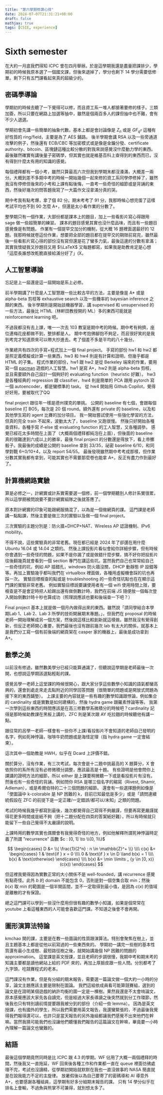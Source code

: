 ```yaml
---
title: "第六學期修課心得"
date: 2024-07-07T21:31:21+08:00
draft: false
mathjax: true
tags: [CSIE, experience]
---
```


# Sixth semester

在大約一月底我們得知 ICPC 會在四月舉辦。於是這學期我還是盡量把課排少，學期初的時候我原本選了一個國文課，但後來退掉了，學分也剩下 14 學分需要低修單。剩下只有五門課看起來真的超級少的。

## 密碼學導論
學期初的時候去聽了一下覺得可以修，而且資工系一堆人都搶著要修的樣子。三類加簽，所以只要在網路上加選等抽中，雖然是個兩百多人的課但抽中也不難，會有不少人退選。

學期初會先講一些簡單的抽象代數，基本上都是會討論像是 $Z_n$ 或是 $GF_{q^n}$ 這種有好性質的 ring/field，主要是為了 AES 鋪路。
後半學期會講 RSA 以及一些旁通道攻擊的例子，然後還有 ECB/CBC 等加密模式或是像是金鑰分發、certificate authority、bitcoin、區塊鏈這種比較分散的對我來說感覺沒什麼動力學的東西。最後雖然確實有講後量子密碼學，但其實也就是維基百科上查得到的東西而已，沒有得到什麼太有用的知識的感覺。

每個禮拜都有一個小考，雖然只算最高六次但我到學期末都沒湊滿，大概差一兩分。大概到差不多期中考的時候一開始幾個一起來修的資工系同學停修掉了，雖然我沒有停修但後來的小考和上課有點後悔，一直考一些奇怪的細節或是背誦的東西，然後好幾次的問答題我寫了一大篇作文沒拿滿分真的哭。

期中考我有點考爆，拿了個 82 分。期末考考了 91 分，我那時候心想完蛋了這樣考試平均也不到 90 怎麼 A+，但還是太小看作業的分數了。

整學期只有一個作業，大部份都是課本上的題目，加上一些看影片寫心得跟用 sage 做一些超簡單的練習。
課本的題目感覺其實也沒什麼品味，而且有一些題目感覺像是有問題。
作業有一個提早交加分的機制，從大概 16 題裡面選最好的 12 題。我那時候就卷這份作業，想要把全部的題目都在提早交的期限前寫完，雖然最後一些看影片寫心得的部份沒有寫但還是花了蠻多力氣，最後這邊的分數有拿滿；其實我懷疑我又抄題目又用 $\\LaTeX$ 又每題都寫，如果我是助教肯定是心想「這麼長誰想改乾脆直接給滿分好了」(X。

## 人工智慧導論
忘記是上一屆還是這一屆開始是系上必修。

前半學期講了什麼是人工智慧跟一些比較古早的方法，主要是像是 A* 或是 alpha-beta 剪枝等 exhaustive search 以及一些機率的 bayesian inference 之類的東西。
後半學期則是開始談機器學習，講 supervised 和 unsupervised 的一些方法，最後比 HTML（林軒田教授開的 ML）多的東西可能就是 reinforcement learning 吧。

不過我都沒有去上課，唯一一次去 103 教室是期中考的時候。期中考有夠擠，座位連梅花座都做不到，整排都是人。
期中考抱佛腳抱不夠足，而且很好笑的是我到考完才知道原來可以帶大抄進去。考了個差不多是平均的八十幾分。

作業總共有四次的手寫+程式加上一個 final project。
手寫的部份 hw1 和 hw2 都是照定義模擬或計算一些東西，hw3 和 hw4 則是有計算和證明，但幾乎都是 HTML 的子集。
程式作業的部份，hw1 跟 hw2 是從 Berkeley 端來的作業，要用寫一個 [pacman](https://en.wikipedia.org/wiki/Pac-Man) 遊戲的人工智慧。hw1 是寫 A*，hw2 則是 alpha-beta 剪枝，並且需要額外自己設計一個夠好的 evaluating function（heuristic 好難）。
hw3 是各種經典的 regression 跟 classifier，hw4 則是簡單的 PCA 跟用 pytorch 寫一個 autoencoder，都是蠻標準的 task。
從 hw4 開始用 Github Copilot，覺得好好用，要被取代了QQ

final project 跟往年一樣是德州撲克的單挑。
公開的 baseline 有七個，會跟每個 baseline 打 BO5，每次是 20 個 round。額外還有 private 的 baseline，以及和其他學生寫的 agent 比賽的加分項目。
我一開始嘗試使用一些強化學習的方法，但真的完全 train 不起來，波動太大了，baseline 又跑很慢。
然後只好開始各種查資料，各種手寫 if-else 或 evaluating function 的工人智慧，又各種調參。
感覺已經花太多時間在上面了（大概兩個禮拜都純泡在上面），但後面的 baseline 真的很難達到六成以上的勝率，最後 final project 的分數還是得放下，看上帝擲骰子。我最後的成績是公開的 baseline 拿到 33/35，祕密 baseline 6/10，和同學對戰 6+0/10+4，以及 report 54/55。
最後發現雖然期中考考成那樣，但作業分數其實我都有拿到，可能其實也不需要那麼卷也能拿 A+。反正有盡力作到最好了。

## 計算機網路實驗
算是必修之一，計網實或計系實需要選一個修，前一個學期聽別人修計系實很累，所以這學期被問說要不要計網實組隊之後就答應了。

原本對計網實的印象可能跟網服搞混了，以為是一個做網頁的課。
這門課是老師講一點點課，然後主要是做三次的實驗以及做一個 final project。

三次實驗的主題分別是：防火牆+DHCP+NAT、Wireless AP 認證機制、IPv6 mobility。

不得不說，這些實驗真的非常老舊。現在都已經是 2024 年了卻還在用什麼 Ubuntu 16.04 或 14.04 之類的。
然後上課投影片看似會給你詳細步驟，但有時候你會遇到一些奇怪的問題，如果不是你漏了或是做錯什麼步驟，搞不好你把投影片往後翻幾頁就會看到一個 section 專門在講這些坑。當然我們自己也常常給自己一些奇怪的坑，例如 AP 插錯孔，windows 防火牆沒關，DHCP 動靜態 IP 設錯等等。再加上實驗幾乎都叫我們在 virtualbox 裡面做，各種用虛擬機會踩的坑也再踩一次。
實驗目標檢查的點或是 troubleshooting 的一些奇怪坑點也在在顯示這門課的實驗非常老舊。
例如實驗目標說要讓使用者有一個 wifi 使用時間上限，要檢查是不是會定時把人給踢出還有做倒數計時，我們在前端 JS 隨便放一個每次登入開始倒數計時十秒也算成功（照理說應該也要和後端查一下吧？）

Final project 基本上就是做一個月內做得出來的東西。雖然說「請同學結合本學期Lab 1、Lab 2、Lab 3 所學的技術開展期末專題。」，但我們在 proposal 的時候老師一開始理解成另一個方案，然後說這樣比較創新就這樣做。雖然我沒有覺得創新，但反正老師開心重要，我們最後也沒有跟前幾次 lab 有太大的關係，就基本上是我們分工寫一個有前後端的網頁架在 casper 家的機器上，最後是成功拿到 A+。

## 數學之美
以前沒有修過，雖然數美學分已經只能算通識了，但聽說這學期是老師最後一次開，也想說這學期該選點輕鬆的課。

感覺呂學一老師上這堂課的時候很開心，跟大家分享這些數學小知識的語氣都蠻高興的，還會到處走來走去點附近的同學回答問題（很簡單的問題或是開放式問題為接下來的東西鋪墊）。
上課主要的內容就是一些有趣的數學知識跟悖論，例如集合的 cardinality 或是實數是如何建構的，然後 hydra game 跟羅素悖論等等。
我第一次學到這些東西的時間應該是在高三修數學系微積分的時候吧？cardinality 記得是那時候助教課在黑板上講的，ZFC 則是某次跟 AY 吃拉麵的時候聽他有講一點。

跟往常的呂學一老師一樣會有一些你不上課/看投影片不會知道的老師自己發明的名字，例如死神悖論，咖啡牛奶問題或是海怪定理（指 hydra game 一定會結束）。

這次其中一個助教是 HWH，似乎在 Dcard 上評價不錯。

關於算分，沒有作業，有三次考試，每次會是十二題中挑最高的 X 題算分，X 會依照你的系所有沒有必修微積分調整，應該最高是十題。
有些證明是他會問你上課講的證明方法的細節，所以 either 是上課要稍微聽一下或是看投影片有沒有。
然後也有一些奇怪的背誦，例如問你 RSA 是哪三個名字的縮寫（Rivest, Shamir, Adleman），或是希爾伯特的二十三個問題的細節。
還會有一些選擇題例如像是「使圖論中 k-colorable 是 NP 困難的 k，目前已知最低是多少」或是「請問連續統假設在 ZFC 的前提下是一定正確/一定錯誤/都可以/未知」之類的問題。

考試的時候我幾乎都寫到最後，幾次都覺得自己寫得不夠嚴謹，但要再寫更嚴謹就得花更多時間或是紙不夠（把十二題分配在四頁的答案紙好難），所以有時候就只能留下一些自己覺得不太嚴謹的說明。

上課時用的數學其實也偶爾會有我覺得奇怪的地方，例如他解釋所謂死神悖論時定義了所謂 "recurrence" 函數 $c : [0, 1] \to \\{0, 1\\}$

$$
\begin{cases}
    D &=
    \\{ \frac{1}{2^n} : n \in \mathbb{Z}^+ \\}
    \\\\
    c(x) &=
    \begin{cases}
    1 & \text{if } x = 0 \\\\
    0 & \text{if } x \in D \land b(x) = 1 \\\\
    b(x) & \text{otherwise}
    \end{cases}
    \\\\
    b(x) &=
    \min \limits _ {y \in [0, x)} (c(x))
\end{cases}
$$

但這裡我覺得因為實數正常的大小關係不是 well-founded，講 recurrence 感覺有點奇怪。此外 $b$ 的 domain 不能包含 0，否則是對一個空集合取 min；然後 $b(x)$ 取 min 的範圍是一個半開區間，並不一定取得到最小值，是因為 $c(x)$ 的值域是離散的才有保證。

總之這門課可以學到一些沒什麼用但很有趣的數學小知識，如果是個常常在 youtube 上看這種東西的人可能會喜歡這門課。不知道之後會不會再開。

## 圖形演算法特論
kmchao 開的課，主要是在教一些圖論的性質跟演算法。特別會聚焦在樹上，並且主題基本上都是從他以前寫過的一些東西來的。
學期初一講完一些樹的基本性質還有最小生成樹、最短路徑樹之後，就開始講幾個 NP 困難的問題的 approximation。
這堂課是英文授課，並且老師的步調很慢，我期中考和期末考的知識主要都是讀他網站上給的 PDF 來的，再加上厚臉皮跟一些人問。分別都考了九字頭，吃競賽程式的老本。

這門課沒有作業，但是有分組的期末報告，需要選一篇論文做一個大約一小時的分享，論文主題應該主要是限制在圖論。
我們這組依成員看可能算競賽組，選到的論文是在證明某個遊戲的納許均衡的圖一定是一棵樹。果然我還是不太會啃論文，原本感覺應該大家先各自讀完，但是經過大家長導讀之後突然就到分工作環節，然後我也只有特別讀前情提要跟我被分到的部份（介紹一些 lemma）。
因為是英文授課，也有國外的學生，所以我們需要用英文報告，我還蠻緊張的，不過最後我覺得我們報得還可以，也許只是當天報告的另外幾組都讓我們感覺不出來他們在幹嘛。當然我猜可能我們也沒讓他們聽懂我們報告的這篇論文在幹嘛，畢竟要一小時內理解一篇論文也蠻難的。

## 結語
最後這個學期竟然同時是比 ICPC 跟 4.3 的學期。WF 佔用了大概一兩個禮拜的時間，然後我又一直拖延，WF 回來後各種工作和作業都一直在 queue 裡面彷彿處理不完，考試也沒讀精，從學期初開始就默默在我也一直沒做事的 NASA 簡直就是在說我能力不足的主旋律。
放暑假後以為自己要寄了的密碼導和 AI 導意外 A+，也要感謝各種組員，這學期有好多分組期末報告的課。
只有 14 學分似乎在排名上會輸，不過魚與熊掌不可兼得，就別想太多了。
